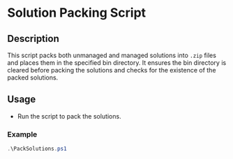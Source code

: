 # Solution Packing Script

## Description
This script packs both unmanaged and managed solutions into `.zip` files and places them in the specified bin directory. It ensures the bin directory is cleared before packing the solutions and checks for the existence of the packed solutions.

## Usage
- Run the script to pack the solutions.
### Example
```powershell
.\PackSolutions.ps1
```